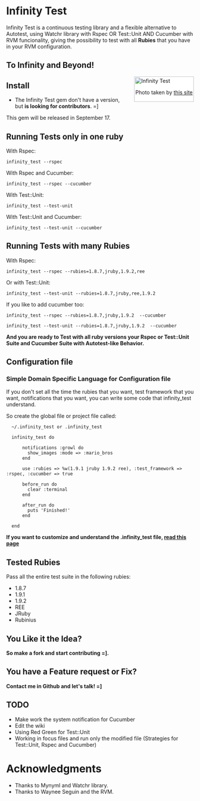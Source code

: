 # Infinity Test


Infinity Test is a continuous testing library and a flexible alternative to Autotest, 
using Watchr library with Rspec OR Test::Unit AND Cucumber with RVM funcionality,
giving the possibility to test with all <b>Rubies</b> that you have in your RVM configuration.

## To Infinity and Beyond!

<div style="padding:2px; border:1px solid silver; float:right; margin:0 0 1em 2em; background:white">
  <img src="http://github.com/tomas-stefano/infinity_test/raw/master/to_infinity_and_beyond.png" alt="Infinity Test" />
  <p style="text-align:center"> Photo taken by <a href="http://www.mixed-metaphor.org/fan/buzz/" title="buzz-light-year"> this site </a></p>
</div>

## Install

*   The Infinity Test gem don't have a version, but <b>is looking for contributors</b>. =]

This gem will be released in September 17.

## Running Tests only in one ruby

With Rspec:

    infinity_test --rspec

With Rspec and Cucumber:

    infinity_test --rspec --cucumber

With Test::Unit:

	infinity_test --test-unit

With Test::Unit and Cucumber:

    infinity_test --test-unit --cucumber

## Running Tests with many Rubies

With Rspec:

    infinity_test --rspec --rubies=1.8.7,jruby,1.9.2,ree

Or with Test::Unit:

    infinity_test --test-unit --rubies=1.8.7,jruby,ree,1.9.2

If you like to add cucumber too:

    infinity_test --rspec --rubies=1.8.7,jruby,1.9.2  --cucumber

    infinity_test --test-unit --rubies=1.8.7,jruby,1.9.2  --cucumber

<b>And you are ready to Test with all ruby versions your Rspec or Test::Unit Suite and Cucumber Suite with Autotest-like Behavior.</b>

## Configuration file

### Simple Domain Specific Language for Configuration file

If you don't set all the time the rubies that you want, test framework that you want, notifications that you want,
you can write some code that infinity_test understand.

So create the global file or project file called:

      ~/.infinity_test or .infinity_test

      infinity_test do
      
          notifications :growl do
		    show_images :mode => :mario_bros
          end
          
          use :rubies => %w(1.9.1 jruby 1.9.2 ree), :test_framework => :rspec, :cucumber => true
          
          before_run do
            clear :terminal
          end
          
          after_run do
            puts 'Finished!'
          end
      
      end

<b>If you want to customize and understand the .infinity_test file, <a href='http://github.com/tomas-stefano/infinity_test/wiki/Customize-Infinity-Test'>read this page</a> </b>

## Tested Rubies

Pass all the entire test suite in the following rubies:

* 1.8.7
* 1.9.1
* 1.9.2
* REE
* JRuby
* Rubinius

## You Like it the Idea?

<b>So make a fork and start contributing =].</b>

## You have a Feature request or Fix?

<b>Contact me in Github and let's talk! =] </b>

## TODO

* Make work the system notification for Cucumber
* Edit the wiki
* Using Red Green for Test::Unit
* Working in focus files and run only the modified file (Strategies for Test::Unit, Rspec and Cucumber)

# Acknowledgments

* Thanks to Mynyml and Watchr library.
* Thanks to Waynee Seguin and the RVM.
